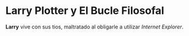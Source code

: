 # Larry Plotter y El Bucle Filosofal

**Larry** vive con sus tios, maltratado al obligarle a utilizar *Internet Explorer*.
